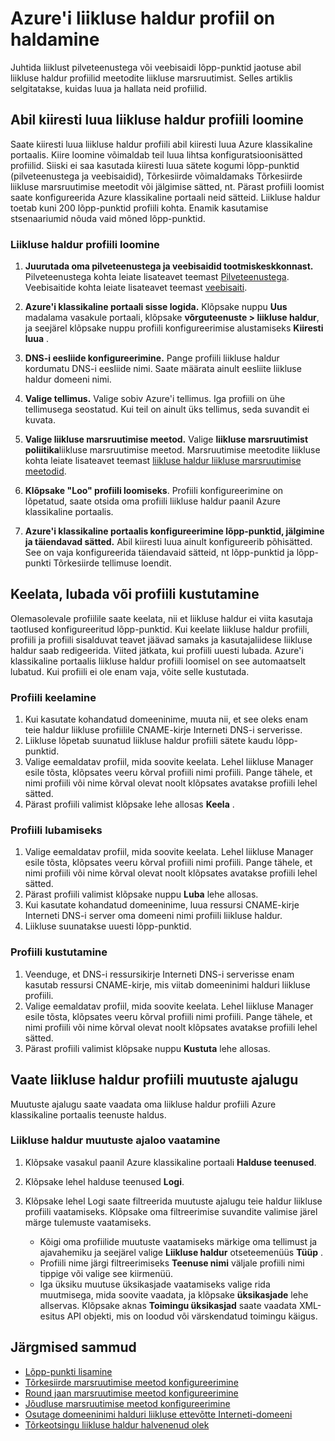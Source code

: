 <properties
    pageTitle="Azure'i liikluse haldur profiilide haldamine | Microsoft Azure'i"
    description="See artikkel aitab teil luua, keelata, lubamine, kustutamine ja Azure liikluse haldur profiili ajaloo kuvamine."
    services="traffic-manager"
    documentationCenter=""
    authors="sdwheeler"
    manager="carmonm"
    editor=""
/>
<tags
    ms.service="traffic-manager"
    ms.devlang="na"
    ms.topic="hero-article"
    ms.tgt_pltfrm="na"
    ms.workload="infrastructure-services"
    ms.date="10/11/2016"
    ms.author="sewhee"
/>

# <a name="manage-an-azure-traffic-manager-profile"></a>Azure'i liikluse haldur profiil on haldamine

Juhtida liiklust pilveteenustega või veebisaidi lõpp-punktid jaotuse abil liikluse haldur profiilid meetodite liikluse marsruutimist. Selles artiklis selgitatakse, kuidas luua ja hallata neid profiilid.

## <a name="create-a-traffic-manager-profile-using-quick-create"></a>Abil kiiresti luua liikluse haldur profiili loomine

Saate kiiresti luua liikluse haldur profiili abil kiiresti luua Azure klassikaline portaalis. Kiire loomine võimaldab teil luua lihtsa konfiguratsioonisätted profiilid. Siiski ei saa kasutada kiiresti luua sätete kogumi lõpp-punktid (pilveteenustega ja veebisaidid), Tõrkesiirde võimaldamaks Tõrkesiirde liikluse marsruutimise meetodit või jälgimise sätted, nt. Pärast profiili loomist saate konfigureerida Azure klassikaline portaali neid sätteid. Liikluse haldur toetab kuni 200 lõpp-punktid profiili kohta. Enamik kasutamise stsenaariumid nõuda vaid mõned lõpp-punktid.

### <a name="to-create-a-traffic-manager-profile"></a>Liikluse haldur profiili loomine

1. **Juurutada oma pilveteenustega ja veebisaidid tootmiskeskkonnast.** Pilveteenustega kohta leiate lisateavet teemast [Pilveteenustega](http://go.microsoft.com/fwlink/p/?LinkId=314074). Veebisaitide kohta leiate lisateavet teemast [veebisaiti](http://go.microsoft.com/fwlink/p/?LinkId=393327).

2. **Azure'i klassikaline portaali sisse logida.** Klõpsake nuppu **Uus** madalama vasakule portaali, klõpsake **võrguteenuste > liikluse haldur**, ja seejärel klõpsake nuppu profiili konfigureerimise alustamiseks **Kiiresti luua** .
3. **DNS-i eesliide konfigureerimine.** Pange profiili liikluse haldur kordumatu DNS-i eesliide nimi. Saate määrata ainult eesliite liikluse haldur domeeni nimi.
4. **Valige tellimus.** Valige sobiv Azure'i tellimus. Iga profiili on ühe tellimusega seostatud. Kui teil on ainult üks tellimus, seda suvandit ei kuvata.
5. **Valige liikluse marsruutimise meetod.** Valige **liikluse marsruutimist poliitika**liikluse marsruutimise meetod. Marsruutimise meetodite liikluse kohta leiate lisateavet teemast [liikluse haldur liikluse marsruutimise meetodid](traffic-manager-routing-methods.md).
6. **Klõpsake "Loo" profiili loomiseks**. Profiili konfigureerimine on lõpetatud, saate otsida oma profiili liikluse haldur paanil Azure klassikaline portaalis.
7. **Azure'i klassikaline portaalis konfigureerimine lõpp-punktid, jälgimine ja täiendavad sätted.** Abil kiiresti luua ainult konfigureerib põhisätted. See on vaja konfigureerida täiendavaid sätteid, nt lõpp-punktid ja lõpp-punkti Tõrkesiirde tellimuse loendit.


## <a name="disable-enable-or-delete-a-profile"></a>Keelata, lubada või profiili kustutamine

Olemasolevale profiilile saate keelata, nii et liikluse haldur ei viita kasutaja taotlused konfigureeritud lõpp-punktid. Kui keelate liikluse haldur profiili, profiili ja profiili sisalduvat teavet jäävad samaks ja kasutajaliidese liikluse haldur saab redigeerida.  Viited jätkata, kui profiili uuesti lubada. Azure'i klassikaline portaalis liikluse haldur profiili loomisel on see automaatselt lubatud. Kui profiili ei ole enam vaja, võite selle kustutada.

### <a name="to-disable-a-profile"></a>Profiili keelamine

1. Kui kasutate kohandatud domeeninime, muuta nii, et see oleks enam teie haldur liikluse profiilile CNAME-kirje Interneti DNS-i serverisse.
2. Liikluse lõpetab suunatud liikluse haldur profiili sätete kaudu lõpp-punktid.
3. Valige eemaldatav profiil, mida soovite keelata. Lehel liikluse Manager esile tõsta, klõpsates veeru kõrval profiili nimi profiili. Pange tähele, et nimi profiili või nime kõrval olevat noolt klõpsates avatakse profiili lehel sätted.
4. Pärast profiili valimist klõpsake lehe allosas **Keela** .

### <a name="to-enable-a-profile"></a>Profiili lubamiseks

1. Valige eemaldatav profiil, mida soovite keelata. Lehel liikluse Manager esile tõsta, klõpsates veeru kõrval profiili nimi profiili. Pange tähele, et nimi profiili või nime kõrval olevat noolt klõpsates avatakse profiili lehel sätted.
2. Pärast profiili valimist klõpsake nuppu **Luba** lehe allosas.
3. Kui kasutate kohandatud domeeninime, luua ressursi CNAME-kirje Interneti DNS-i server oma domeeni nimi profiili liikluse haldur.
4. Liikluse suunatakse uuesti lõpp-punktid.

### <a name="to-delete-a-profile"></a>Profiili kustutamine

1. Veenduge, et DNS-i ressursikirje Interneti DNS-i serverisse enam kasutab ressursi CNAME-kirje, mis viitab domeeninimi halduri liikluse profiili.
2. Valige eemaldatav profiil, mida soovite keelata. Lehel liikluse Manager esile tõsta, klõpsates veeru kõrval profiili nimi profiili. Pange tähele, et nimi profiili või nime kõrval olevat noolt klõpsates avatakse profiili lehel sätted.
3. Pärast profiili valimist klõpsake nuppu **Kustuta** lehe allosas.

## <a name="view-traffic-manager-profile-change-history"></a>Vaate liikluse haldur profiili muutuste ajalugu

Muutuste ajalugu saate vaadata oma liikluse haldur profiili Azure klassikaline portaalis teenuste haldus.

### <a name="to-view-your-traffic-manager-change-history"></a>Liikluse haldur muutuste ajaloo vaatamine

1. Klõpsake vasakul paanil Azure klassikaline portaali **Halduse teenused**.
2. Klõpsake lehel halduse teenused **Logi**.
3. Klõpsake lehel Logi saate filtreerida muutuste ajalugu teie haldur liikluse profiili vaatamiseks. Klõpsake oma filtreerimise suvandite valimise järel märge tulemuste vaatamiseks.

   - Kõigi oma profiilide muutuste vaatamiseks märkige oma tellimust ja ajavahemiku ja seejärel valige **Liikluse haldur** otseteemenüüs **Tüüp** .
   - Profiili nime järgi filtreerimiseks **Teenuse nimi** väljale profiili nimi tippige või valige see kiirmenüü.
   - Iga üksiku muutuse üksikasjade vaatamiseks valige rida muutmisega, mida soovite vaadata, ja klõpsake **üksikasjade** lehe allservas. Klõpsake aknas **Toimingu üksikasjad** saate vaadata XML-esitus API objekti, mis on loodud või värskendatud toimingu käigus.

## <a name="next-steps"></a>Järgmised sammud

- [Lõpp-punkti lisamine](traffic-manager-endpoints.md)
- [Tõrkesiirde marsruutimise meetod konfigureerimine](traffic-manager-configure-failover-routing-method.md)
- [Round jaan marsruutimise meetod konfigureerimine](traffic-manager-configure-round-robin-routing-method.md)
- [Jõudluse marsruutimise meetod konfigureerimine](traffic-manager-configure-performance-routing-method.md)
- [Osutage domeeninimi halduri liikluse ettevõtte Interneti-domeeni](traffic-manager-point-internet-domain.md)
- [Tõrkeotsingu liikluse haldur halvenenud olek](traffic-manager-troubleshooting-degraded.md)
